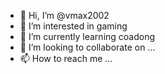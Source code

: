 - 👋 Hi, I’m @vmax2002
- 👀 I’m interested in gaming
- 🌱 I’m currently learning coadong
- 💞️ I’m looking to collaborate on ...
- 📫 How to reach me ...

<!---
vmax2002/vmax2002 is a ✨ special ✨ repository because its `README.md` (this file) appears on your GitHub profile.
You can click the Preview link to take a look at your changes.
--->

